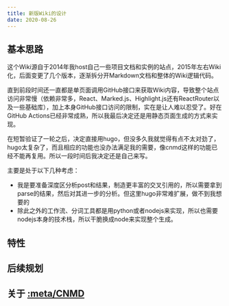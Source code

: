 ```yaml
---
title: 新版Wiki的设计
date: 2020-08-26
---
```


## 基本思路

这个Wiki源自于2014年我host自己一些项目文档和实例的站点，2015年左右Wiki化，后面变更了几个版本，逐渐拆分开Markdown文档和整体的Wiki逻辑代码。

直到前段时间还一直都是单页面调用GitHub接口来获取Wiki内容，导致整个站点访问非常慢（依赖非常多，React、Marked.js、Highlight.js还有ReactRouter以及一些基础库），加上本身GitHub接口访问的限制，实在是让人难以忍受了。好在GitHub Actions已经非常成熟，所以我最后决定还是用静态页面生成的方式来实现。

在短暂验证了一轮之后，决定直接用hugo，但没多久我就觉得有点不太对劲了，hugo太复杂了，而且相应的功能也没办法满足我的需要，像cnmd这样的功能已经不能再复用。所以一段时间后我决定还是自己来写。

主要是处于以下几种考虑：

- 我是要准备深度区分析post和结果，制造更丰富的交叉引用的，所以需要拿到parse的结果，然后对其进一步的分析。但这里hugo非常难扩展，做不到我想要的
- 除此之外的工作流、分词工具都是用python或者nodejs来实现，所以也需要nodejs本身的技术栈，所以干脆换成node来实现整个生成。



## 特性

## 后续规划

## 关于 [:meta/CNMD]()


